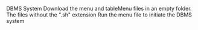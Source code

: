 DBMS System
Download the menu and tableMenu files in an empty folder. The files without the ".sh" extension
Run the menu file to initiate the DBMS system
